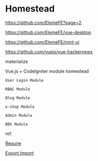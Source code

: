 # Homestead

https://github.com/ElemeFE?page=2

https://github.com/ElemeFE/vue-desktop

https://github.com/ElemeFE/mint-ui

https://github.com/vuejs/vue-hackernews

materialize

Vue.js + CodeIgniter module homestead

```
User Login Module

RBAC Module

Blog Module

e-shop Module

Admin Module

BBS Module
```

ref:

[Require](http://javascript.ruanyifeng.com/nodejs/module.html#toc5)

[Export,Import](http://www.infoq.com/cn/articles/es6-in-depth-modules)
